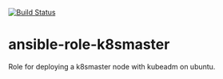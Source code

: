 [![Build Status](https://travis-ci.com/yanehi/ansible-role-k8smaster.svg?branch=master)](https://travis-ci.org/yanehi/ansible-role-k8smaster)

# ansible-role-k8smaster
Role for deploying a k8smaster node with kubeadm on ubuntu.
